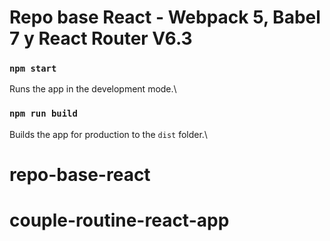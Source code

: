 # Repo base React - Webpack 5, Babel 7 y React Router V6.3


### `npm start`

Runs the app in the development mode.\

### `npm run build`

Builds the app for production to the `dist` folder.\

# repo-base-react
# couple-routine-react-app
